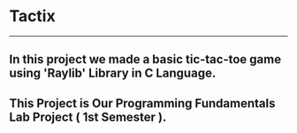 # Tactix
---
## In this project we made a basic tic-tac-toe game using 'Raylib' Library in C Language.
This Project is Our Programming Fundamentals Lab Project ( 1st Semester ).
---
## 




